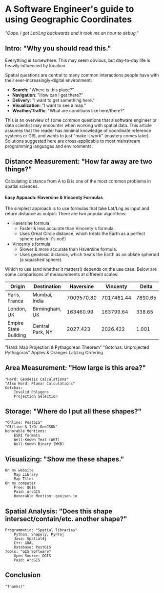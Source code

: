 # A Software Engineer's guide to using Geographic Coordinates

_"Oops, I got Lat/Lng backwards and it took me an hour to debug."_


## Intro: "Why you should read this."

Everything is somewhere. This may seem obvious, but day-to-day life is heavily influenced by location. 

Spatial questions are central to many common interactions people have with their ever-increasingly-digital environment:
 - **Search**: "Where is this place?"
 - **Navigation**: "How can I get there?"
 - **Delivery**: "I want to get something here."
 - **Visualization**: "I want to see a map."
 - **Weather/Traffic**: "What are conditions like here/there?"

This is an overview of some common questions that a software engineer or data scientist may encounter when working with spatial data. This article assumes that the reader has minimal knowledge of coordinate reference systems or GIS, and wants to just "make it work" (mastery comes later). Solutions suggested here are cross-applicable to most mainstream programming languages and environments.


## Distance Measurement: "How far away are two things?"

Calculating distance from A to B is one of the most common problems in spatial sciences. 

#### Easy Appoach: Haversine & Vincenty Formulas

The simplest approach is to use formulas that take Lat/Lng as input and return distance as output: There are two popular algorithms:
 - Haversine formula
   - Faster & less accurate than Vincenty's formula.
   - Uses Great Circle distance, which treats the Earth as a perfect sphere (which it's not!)
 - Vincenty's formula
   - Slower & more accurate than Haversine formula.
   - Uses geodesic distance, which treats the Earth as an oblate spheroid (a squashed sphere).

Which to use (and whether it matters!) depends on the use case. Below are some comparisons of measurements at different scales:

| Origin | Destination | Haversine | Vincenty | Delta |
| ----------- | ----------- | ----------- | ----------- | ----------- |
| Paris, France | Mumbai, India | 7009570.80 | 7017461.44 | 7890.65 |
| London, UK | Birmingham, UK | 163460.99 | 163799.64 | 338.65 |
| Empire State Building | Central Park, NY| 2027.423 | 2026.422 | 1.001 |



"Hard: Map Projection & Pythagorean Theorem"
"Gotchas: 
Unprojected Pythagoras"
Apples & Oranges
Lat/Lng Ordering

## Area Measurement: "How large is this area?"

	"Hard: Geodesic Calculations"
	"Also Hard: Planar Calculations"
	Gotchas:
		Invalid Polygons
		Projection Selection

	
## Storage: "Where do I put all these shapes?"

	"Online: PostGIS"
	"Offline & I/O: GeoJSON"
	Honorable Mentions:
		ESRI formats
		Well-Known Text (WKT)
		Well-Known Binary (WKB)


## Visualizing: "Show me these shapes."
	
	On my website
		Map Library
		Map Tiles
	On my computer
		Free: QGIS
		Paid: ArcGIS
		Honorable Mention: geojson.io


## Spatial Analysis: "Does this shape intersect/contain/etc. another shape?"

	Programmatic: "Spatial libraries"
		Python: Shapely, PyProj
		Java: Spatial4j
		C++: GDAL
		Database: PostGIS
	Tools: "GIS Software" 
		Open Source: QGIS
		Paid: ArcGIS
		

## Conclusion

	"Thanks!"